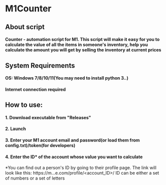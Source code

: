 # M1Counter
## About script
#### Counter - automation script for M1. This script will make it easy for you to calculate the value of all the items in someone's inventory, help you calculate the amount you will get by selling the inventory at current prices
## System Requirements
#### OS: Windows 7/8/10/11(You may need to install python 3.*.*)
#### Internet connection required
## How to use:
#### 1. Download executable from "Releases"
#### 2. Launch
#### 3. Enter your M1 account email and password(or load them from config.txt)/token(for developers)
#### 4. Enter the ID* of the account whose value you want to calculate
*You can find out a person's ID by going to their profile page. The link will look like this: https://m...e.com/profile/<account_ID>/ ID can be either a set of numbers or a set of letters
